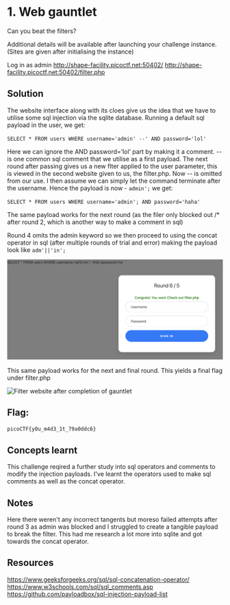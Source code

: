 # 1. Web gauntlet
Can you beat the filters?

Additional details will be available after launching your challenge instance. (Sites are given after initialising the instance)

Log in as admin http://shape-facility.picoctf.net:50402/ http://shape-facility.picoctf.net:50402/filter.php

## Solution
The website interface along with its cloes give us the idea that we have to utilise some sql injection via the sqlite database. 
Running a default sql payload in the user, we get: 

`SELECT * FROM users WHERE username='admin' --' AND password='lol'`

Here we can ignore the AND password=’lol’ part by making it a comment. -- is one common sql comment that we utilise as a first payload. 
The next round after passing gives us a new flter applied to the user parameter, this is viewed in the second website given to us, the filter.php. Now -- is omitted from our use. I then assume we can simply let the command terminate after the username. Hence the payload is now - `admin';` we get:

`SELECT * FROM users WHERE username='admin'; AND password='haha'`

The same payload works for the next round (as the filer only blocked out /* after round 2, which is another way to make a comment in sql)

Round 4 omits the admin keyword so we then proceed to using the concat operator in sql (after multiple rounds of trial and error)
making the payload look like
`adm'||'in';`

![](IMAGES/weblogin.png "Final webpage after injection")

This same payload works for the next and final round. This yields a final flag under filter.php

![](IMAGES/filterphp.png "Filter website after completion of gauntlet")

## Flag:
```
picoCTF{y0u_m4d3_1t_79a0ddc6}
```

## Concepts learnt
This challenge reqired a further study into sql operators and comments to modify the injection payloads. I've learnt the operators used to make sql comments as well as the concat operator.

## Notes
Here there weren't any incorrect tangents but moreso failed attempts after round 3 as admin was blocked and I struggled to create a tangible payload to break the filter. This had me research a lot more into sqlite and got towards the concat operator.

## Resources
https://www.geeksforgeeks.org/sql/sql-concatenation-operator/
https://www.w3schools.com/sql/sql_comments.asp
https://github.com/payloadbox/sql-injection-payload-list
